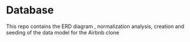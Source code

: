 # Database
This repo contains the ERD diagram , normalization analysis, creation and seeding of the data model for the Airbnb clone
